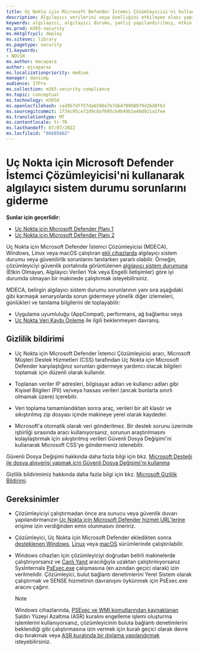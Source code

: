 ```yaml
---
title: Uç Nokta için Microsoft Defender İstemci Çözümleyicisi'ni kullanarak algılayıcı sistem durumu sorunlarını giderme
description: Algılayıcı verilerini veya özelliğini etkileyen olası yapılandırma, ortam, bağlantı veya telemetri sorununu belirlemek için cihazlarda algılayıcı sistem durumu sorunlarını giderin.
keywords: algılayıcı, algılayıcı durumu, yanlış yapılandırılmış, etkin değil, algılayıcı verileri yok, algılayıcı verileri, iletişim bozukluğu, iletişim
ms.prod: m365-security
ms.mktglfcycl: deploy
ms.sitesec: library
ms.pagetype: security
f1.keywords:
- NOCSH
ms.author: macapara
author: mjcaparas
ms.localizationpriority: medium
manager: dansimp
audience: ITPro
ms.collection: m365-security-compliance
ms.topic: conceptual
ms.technology: m365d
ms.openlocfilehash: cad957dff57da6598e7b7db470998979d2bd0f63
ms.sourcegitcommit: 1734c95ce72d9c8af695cb4b49b1e40d921a1fee
ms.translationtype: MT
ms.contentlocale: tr-TR
ms.lasthandoff: 07/07/2022
ms.locfileid: "66685602"
---
```

# <a name="troubleshoot-sensor-health-using-microsoft-defender-for-endpoint-client-analyzer"></a>Uç Nokta için Microsoft Defender İstemci Çözümleyicisi'ni kullanarak algılayıcı sistem durumu sorunlarını giderme

**Şunlar için geçerlidir:**
- [Uç Nokta için Microsoft Defender Planı 1](https://go.microsoft.com/fwlink/p/?linkid=2154037)
- [Uç Nokta için Microsoft Defender Planı 2](https://go.microsoft.com/fwlink/p/?linkid=2154037)

Uç Nokta için Microsoft Defender İstemci Çözümleyicisi (MDECA), Windows, Linux veya macOS çalıştıran [ekli cihazlarda](/microsoft-365/security/defender-endpoint/onboard-configure) algılayıcı sistem durumu veya güvenilirlik sorunlarını tanılarken yararlı olabilir. Örneğin, çözümleyiciyi güvenlik portalında görüntülenen [algılayıcı sistem durumuna](/microsoft-365/security/defender-endpoint/fix-unhealthy-sensors) (Etkin Olmayan, Algılayıcı Verileri Yok veya Engelli İletişimler) göre iyi durumda olmayan bir makinede çalıştırmak isteyebilirsiniz.

MDECA, belirgin algılayıcı sistem durumu sorunlarının yanı sıra aşağıdaki gibi karmaşık senaryolarda sorun gidermeye yönelik diğer izlemeleri, günlükleri ve tanılama bilgilerini de toplayabilir:

- Uygulama uyumluluğu (AppCompat), performans, ağ bağlantısı veya
- [Uç Nokta Veri Kaybı Önleme](/microsoft-365/compliance/endpoint-dlp-learn-about) ile ilgili beklenmeyen davranış.

## <a name="privacy-notice"></a>Gizlilik bildirimi

- Uç Nokta için Microsoft Defender İstemci Çözümleyicisi aracı, Microsoft Müşteri Destek Hizmetleri (CSS) tarafından Uç Nokta için Microsoft Defender karşılaştığınız sorunları gidermeye yardımcı olacak bilgileri toplamak için düzenli olarak kullanılır.

- Toplanan veriler IP adresleri, bilgisayar adları ve kullanıcı adları gibi Kişisel Bilgileri (PII) ve/veya hassas verileri (ancak bunlarla sınırlı olmamak üzere) içerebilir.

- Veri toplama tamamlandıktan sonra araç, verileri bir alt klasör ve sıkıştırılmış zip dosyası içinde makineye yerel olarak kaydeder.

- Microsoft'a otomatik olarak veri gönderilmez. Bir destek sorunu üzerinde işbirliği sırasında aracı kullanıyorsanız, sorunun araştırılmasını kolaylaştırmak için sıkıştırılmış verileri Güvenli Dosya Değişimi'ni kullanarak Microsoft CSS'ye göndermeniz istenebilir.

Güvenli Dosya Değişimi hakkında daha fazla bilgi için bkz. [Microsoft Desteği ile dosya alışverişi yapmak için Güvenli Dosya Değişimi'ni kullanma](/troubleshoot/azure/general/secure-file-exchange-transfer-files)

Gizlilik bildirimimiz hakkında daha fazla bilgi için bkz. [Microsoft Gizlilik Bildirimi](https://privacy.microsoft.com/privacystatement).

## <a name="requirements"></a>Gereksinimler

- Çözümleyiciyi çalıştırmadan önce ara sunucu veya güvenlik duvarı yapılandırmanızın [Uç Nokta için Microsoft Defender hizmet URL'lerine](configure-proxy-internet.md#enable-access-to-microsoft-defender-for-endpoint-service-urls-in-the-proxy-server) erişime izin verdiğinden emin olunmasını öneririz.

- Çözümleyici, Uç Nokta için Microsoft Defender ekledikten sonra [desteklenen Windows](minimum-requirements.md#supported-windows-versions), [Linux](microsoft-defender-endpoint-linux.md#system-requirements) veya [macOS](microsoft-defender-endpoint-mac.md#system-requirements) sürümlerinde çalıştırılabilir.

- Windows cihazları için çözümleyiciyi doğrudan belirli makinelerde çalıştırıyorsanız ve [Canlı Yanıt](/microsoft-365/security/defender-endpoint/troubleshoot-collect-support-log) aracılığıyla uzaktan çalıştırmıyorsanız SysInternals [PsExec.exe](/sysinternals/downloads/psexec) çalışmasına (en azından geçici olarak) izin verilmelidir. Çözümleyici, bulut bağlantı denetimlerini Yerel Sistem olarak çalıştırmak ve SENSE hizmetinin davranışını öykünmek için PsExec.exe aracını çağırır.

    > [!NOTE]
    > Windows cihazlarında, [PSExec ve WMI komutlarından kaynaklanan](attack-surface-reduction-rules-reference.md#block-process-creations-originating-from-psexec-and-wmi-commands) Saldırı Yüzeyi Azaltma (ASR) kuralını engelleme işlemi oluşturma işlemlerini kullanıyorsanız, çözümleyicinin buluta bağlantı denetimlerini beklendiği gibi çalıştırmasına izin vermek için kuralı geçici olarak devre dışı bırakmak veya [ASR kuralında bir dışlama yapılandırmak](enable-attack-surface-reduction.md#exclude-files-and-folders-from-asr-rules) isteyebilirsiniz.
